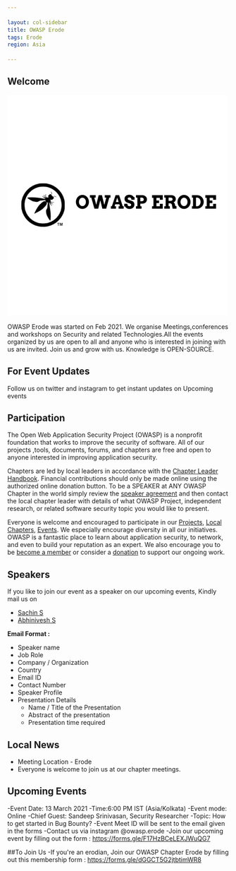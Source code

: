 ```yaml
---

layout: col-sidebar
title: OWASP Erode 
tags: Erode
region: Asia

---
```


## Welcome


<img src="assets/images/logo/logo.png"/>

OWASP Erode was started on Feb 2021. We organise Meetings,conferences and workshops on Security and related Technologies.All the events organized by us are open to all and anyone who is interested in joining with us are invited. Join us and grow with us. Knowledge is OPEN-SOURCE.

## For Event Updates
Follow us on twitter and instagram to get instant updates on Upcoming events


## Participation
The Open Web Application Security Project (OWASP) is a nonprofit foundation that works to improve the security of software. All of our projects ,tools, documents, forums, and chapters are free and open to anyone interested in improving application security. 

Chapters are led by local leaders in accordance with the [Chapter Leader Handbook](/www-policy/rules-of-procedure/chapter-handbook). Financial contributions should only be made online using the authorized online donation button. To be a SPEAKER at ANY OWASP Chapter in the world simply review the [speaker agreement](/www-policy/speaker-agreement) and then contact the local chapter leader with details of what OWASP Project, independent research, or related software security topic you would like to present.

Everyone is welcome and encouraged to participate in our [Projects](/projects), [Local Chapters](/chapters), [Events](/events). We especially encourage diversity in all our initiatives. OWASP is a fantastic place to learn about application security, to network, and even to build your reputation as an expert. We also encourage you to be [become a member](/membership) or consider a [donation](/donate) to support our ongoing work.

## Speakers
If you like to join our event as a speaker on our upcoming events, Kindly mail us on
* [Sachin S](mailto:sachin.selvaraju@owasp.org)
* [Abhinivesh S](mailto:abhi.nivesh@owasp.org)


**Email Format :**

- Speaker name
- Job Role
- Company / Organization
- Country
- Email ID
- Contact Number
- Speaker Profile
- Presentation Details
    - Name / Title of the Presentation
    - Abstract of the presentation
    - Presentation time required


## Local News
- Meeting Location - Erode
- Everyone is welcome to join us at our chapter meetings.
## Upcoming Events 
-Event Date: 13 March 2021
-Time:6:00 PM IST (Asia/Kolkata)
-Event mode: Online
-Chief Guest: Sandeep Srinivasan, Security Researcher
-Topic: How to get started in Bug Bounty? 
-Event Meet ID will be sent to the email given in the forms
-Contact us via instagram @owasp.erode
-Join our upcoming event by filling out the form : https://forms.gle/F17HzBCeLEXJWuQG7

##To Join Us
-If you're an erodian, Join our OWASP Chapter Erode by filling out this membership form : https://forms.gle/dGGCT5G2jtbtimWR8
